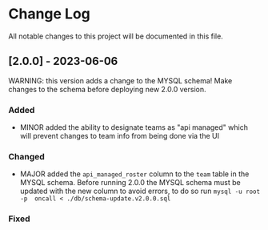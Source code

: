 # Change Log
All notable changes to this project will be documented in this file.


## [2.0.0] - 2023-06-06
WARNING: this version adds a change to the MYSQL schema! Make changes to the schema before deploying new 2.0.0 version.

### Added
 - MINOR added the ability to designate teams as "api managed" which will prevent changes to team info from being done via the UI
### Changed
 - MAJOR added the `api_managed_roster` column to the `team` table in the MYSQL schema. Before running 2.0.0 the MYSQL schema must be updated with the new column to avoid errors, to do so run `mysql -u root -p  oncall < ./db/schema-update.v2.0.0.sql`

### Fixed
